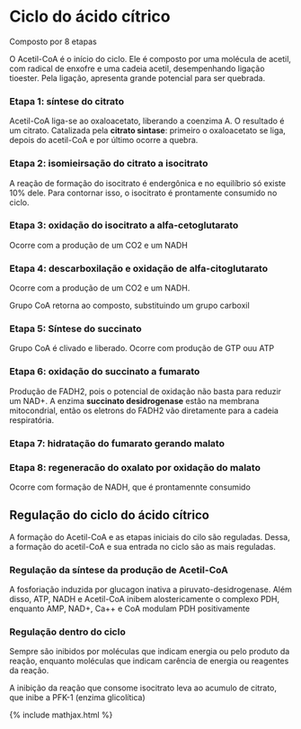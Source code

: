 # Ciclo do ácido cítrico

Composto por 8 etapas

O Acetil-CoA é o início do ciclo. Ele é composto por uma molécula de acetil, com radical de enxofre e uma cadeia acetil, desempenhando ligação tioester. Pela ligação, apresenta grande potencial para ser quebrada.

### Etapa 1: síntese do citrato

Acetil-CoA liga-se ao oxaloacetato, liberando a coenzima A. O resultado é um citrato. Catalizada pela **citrato sintase**: primeiro o oxaloacetato se liga, depois do acetil-CoA e por último ocorre a quebra.

### Etapa 2: isomieirsação do citrato a isocitrato

A reação de formação do isocitrato é endergônica e no equilíbrio só existe 10% dele. Para contornar isso, o isocitrato é prontamente consumido no ciclo.

### Etapa 3: oxidação do isocitrato a alfa-cetoglutarato

Ocorre com a produção de um CO2 e um NADH

### Etapa 4: descarboxilação e oxidação de alfa-citoglutarato

Ocorre com a produção de um CO2 e um NADH.

Grupo CoA retorna ao composto, substituindo um grupo carboxil

### Etapa 5: Síntese do succinato

Grupo CoA é clivado e liberado. Ocorre com produção de GTP ouu ATP

### Etapa 6: oxidação do succinato a fumarato

Produção de FADH2, pois o potencial de oxidação não basta para reduzir um NAD+. A enzima **succinato desidrogenase** estão na membrana mitocondrial, então os eletrons do FADH2 vão diretamente para a cadeia respiratória.

### Etapa 7: hidratação do fumarato gerando malato

### Etapa 8: regeneracão do oxalato por oxidação do malato

Ocorre com formação de NADH, que é prontamennte consumido

## Regulação do ciclo do ácido cítrico

A formação do Acetil-CoA e as etapas iniciais do cilo são reguladas. Dessa, a formação do acetil-CoA e sua entrada no ciclo são as mais reguladas.

### Regulação da síntese da produção de Acetil-CoA

A fosforiação induzida por glucagon inativa a piruvato-desidrogenase. Além disso, ATP, NADH e Acetil-CoA inibem alostericamente o complexo PDH, enquanto AMP, NAD+, Ca++ e CoA modulam PDH positivamente

### Regulação dentro do ciclo

Sempre são inibidos por moléculas que indicam energia ou pelo produto da reação, enquanto moléculas que indicam carência de energia ou reagentes da reação.

A inibição da reação que consome isocitrato leva ao acumulo de citrato, que inibe a PFK-1 (enzima glicolítica) 



{% include mathjax.html %}